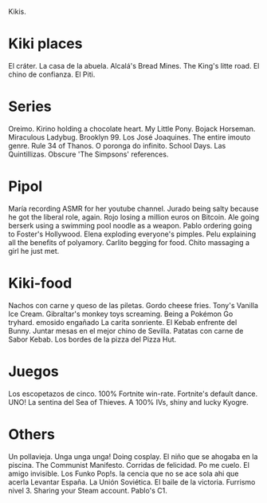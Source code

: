 Kikis.
# Kiki places
El cráter.
La casa de la abuela.
Alcalá's Bread Mines.
The King's litte road.
El chino de confianza.
El Piti.
# Series
Oreimo.
Kirino holding a chocolate heart.
My Little Pony.
Bojack Horseman.
Miraculous Ladybug.
Brooklyn 99.
Los José Joaquines.
The entire imouto genre.
Rule 34 of Thanos.
O poronga do infinito.
School Days.
Las Quintillizas.
Obscure 'The Simpsons' references. 
# Pipol
María recording ASMR for her youtube channel.
Jurado being salty because he got the liberal role, again.
Rojo losing a million euros on Bitcoin.
Ale going berserk using a swimming pool noodle as a weapon.
Pablo ordering going to Foster's Hollywood.
Elena exploding everyone's pimples.
Pelu explaining all the benefits of polyamory.
Carlito begging for food.
Chito massaging a girl he just met.
# Kiki-food
Nachos con carne y queso de las piletas.
Gordo cheese fries.
Tony's Vanilla Ice Cream.
Gibraltar's monkey toys screaming.
Being a Pokémon Go tryhard.
emosido engañado
La carita sonriente.
El Kebab enfrente del Bunny.
Juntar mesas en el mejor chino de Sevilla.
Patatas con carne de Sabor Kebab.
Los bordes de la pizza del Pizza Hut.
# Juegos
Los escopetazos de cinco.
100% Fortnite win-rate.
Fortnite's default dance.
UNO!
La sentina del Sea of Thieves.
A 100% IVs, shiny and lucky Kyogre.
# Others
Un pollavieja.
Unga unga unga!
Doing cosplay.
El niño que se ahogaba en la piscina.
The Communist Manifesto.
Corridas de felicidad.
Po me cuelo.
El amigo invisible.
Los Funko Pop!s.
la cencia que no se ace sola ahi que acerla
Levantar España.
La Unión Soviética.
El baile de la victoria.
Furrismo nivel 3.
Sharing your Steam account.
Pablo's C1.